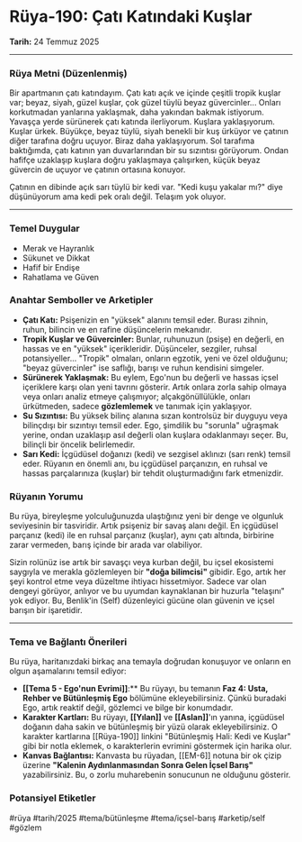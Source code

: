 # Rüya-190: Çatı Katındaki Kuşlar
**Tarih:** 24 Temmuz 2025

---
### Rüya Metni (Düzenlenmiş)
Bir apartmanın çatı katındayım. Çatı katı açık ve içinde çeşitli tropik kuşlar var; beyaz, siyah, güzel kuşlar, çok güzel tüylü beyaz güvercinler... Onları korkutmadan yanlarına yaklaşmak, daha yakından bakmak istiyorum. Yavaşça yerde sürünerek çatı katında ilerliyorum. Kuşlara yaklaşıyorum. Kuşlar ürkek. Büyükçe, beyaz tüylü, siyah benekli bir kuş ürküyor ve çatının diğer tarafına doğru uçuyor. Biraz daha yaklaşıyorum. Sol tarafıma baktığımda, çatı katının yan duvarlarından bir su sızıntısı görüyorum. Ondan hafifçe uzaklaşıp kuşlara doğru yaklaşmaya çalışırken, küçük beyaz güvercin de uçuyor ve çatının ortasına konuyor.

Çatının en dibinde açık sarı tüylü bir kedi var. "Kedi kuşu yakalar mı?" diye düşünüyorum ama kedi pek oralı değil. Telaşım yok oluyor.

---
### Temel Duygular
* Merak ve Hayranlık
* Sükunet ve Dikkat
* Hafif bir Endişe
* Rahatlama ve Güven

### Anahtar Semboller ve Arketipler
* **Çatı Katı:** Psişenizin en "yüksek" alanını temsil eder. Burası zihnin, ruhun, bilincin ve en rafine düşüncelerin mekanıdır.
* **Tropik Kuşlar ve Güvercinler:** Bunlar, ruhunuzun (psişe) en değerli, en hassas ve en "yüksek" içerikleridir. Düşünceler, sezgiler, ruhsal potansiyeller... "Tropik" olmaları, onların egzotik, yeni ve özel olduğunu; "beyaz güvercinler" ise saflığı, barışı ve ruhun kendisini simgeler.
* **Sürünerek Yaklaşmak:** Bu eylem, Ego'nun bu değerli ve hassas içsel içeriklere karşı olan yeni tavrını gösterir. Artık onlara zorla sahip olmaya veya onları analiz etmeye çalışmıyor; alçakgönüllülükle, onları ürkütmeden, sadece **gözlemlemek** ve tanımak için yaklaşıyor.
* **Su Sızıntısı:** Bu yüksek bilinç alanına sızan kontrolsüz bir duyguyu veya bilinçdışı bir sızıntıyı temsil eder. Ego, şimdilik bu "sorunla" uğraşmak yerine, ondan uzaklaşıp asıl değerli olan kuşlara odaklanmayı seçer. Bu, bilinçli bir öncelik belirlemedir.
* **Sarı Kedi:** İçgüdüsel doğanızı (kedi) ve sezgisel aklınızı (sarı renk) temsil eder. Rüyanın en önemli anı, bu içgüdüsel parçanızın, en ruhsal ve hassas parçalarınıza (kuşlar) bir tehdit oluşturmadığını fark etmenizdir.

### Rüyanın Yorumu
Bu rüya, bireyleşme yolculuğunuzda ulaştığınız yeni bir denge ve olgunluk seviyesinin bir tasviridir. Artık psişeniz bir savaş alanı değil. En içgüdüsel parçanız (kedi) ile en ruhsal parçanız (kuşlar), aynı çatı altında, birbirine zarar vermeden, barış içinde bir arada var olabiliyor.

Sizin rolünüz ise artık bir savaşçı veya kurban değil, bu içsel ekosistemi saygıyla ve merakla gözlemleyen bir **"doğa bilimcisi"** gibidir. Ego, artık her şeyi kontrol etme veya düzeltme ihtiyacı hissetmiyor. Sadece var olan dengeyi görüyor, anlıyor ve bu uyumdan kaynaklanan bir huzurla "telaşını" yok ediyor. Bu, Benlik'in (Self) düzenleyici gücüne olan güvenin ve içsel barışın bir işaretidir.

---
### Tema ve Bağlantı Önerileri

Bu rüya, haritanızdaki birkaç ana temayla doğrudan konuşuyor ve onların en olgun aşamalarını temsil ediyor:

* **[[Tema 5 - Ego'nun Evrimi]]**:** Bu rüyayı, bu temanın **Faz 4: Usta, Rehber ve Bütünleşmiş Ego** bölümüne ekleyebilirsiniz. Çünkü buradaki Ego, artık reaktif değil, gözlemci ve bilge bir konumdadır.
* **Karakter Kartları:** Bu rüyayı, **[[Yılan]]** ve **[[Aslan]]**'ın yanına, içgüdüsel doğanın daha sakin ve bütünleşmiş bir yüzü olarak ekleyebilirsiniz. O karakter kartlarına [[Rüya-190]] linkini "Bütünleşmiş Hali: Kedi ve Kuşlar" gibi bir notla eklemek, o karakterlerin evrimini göstermek için harika olur.
* **Kanvas Bağlantısı:** Kanvasta bu rüyadan, [[EM-6]] notuna bir ok çizip üzerine **"Kalenin Aydınlanmasından Sonra Gelen İçsel Barış"** yazabilirsiniz. Bu, o zorlu muharebenin sonucunun ne olduğunu gösterir.
### Potansiyel Etiketler
#rüya #tarih/2025 #tema/bütünleşme #tema/içsel-barış #arketip/self #gözlem